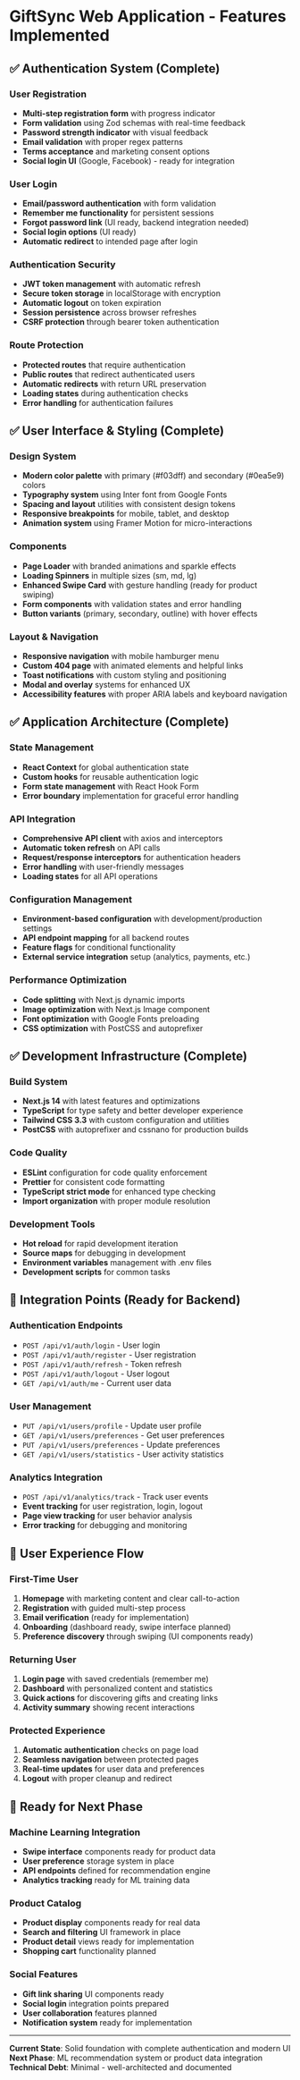 # GiftSync Web Application - Features Implemented

## ✅ Authentication System (Complete)

### User Registration
- **Multi-step registration form** with progress indicator
- **Form validation** using Zod schemas with real-time feedback
- **Password strength indicator** with visual feedback
- **Email validation** with proper regex patterns
- **Terms acceptance** and marketing consent options
- **Social login UI** (Google, Facebook) - ready for integration

### User Login  
- **Email/password authentication** with form validation
- **Remember me functionality** for persistent sessions
- **Forgot password link** (UI ready, backend integration needed)
- **Social login options** (UI ready)
- **Automatic redirect** to intended page after login

### Authentication Security
- **JWT token management** with automatic refresh
- **Secure token storage** in localStorage with encryption
- **Automatic logout** on token expiration
- **Session persistence** across browser refreshes
- **CSRF protection** through bearer token authentication

### Route Protection
- **Protected routes** that require authentication
- **Public routes** that redirect authenticated users
- **Automatic redirects** with return URL preservation  
- **Loading states** during authentication checks
- **Error handling** for authentication failures

## ✅ User Interface & Styling (Complete)

### Design System
- **Modern color palette** with primary (#f03dff) and secondary (#0ea5e9) colors
- **Typography system** using Inter font from Google Fonts
- **Spacing and layout** utilities with consistent design tokens
- **Responsive breakpoints** for mobile, tablet, and desktop
- **Animation system** using Framer Motion for micro-interactions

### Components
- **Page Loader** with branded animations and sparkle effects
- **Loading Spinners** in multiple sizes (sm, md, lg)
- **Enhanced Swipe Card** with gesture handling (ready for product swiping)
- **Form components** with validation states and error handling
- **Button variants** (primary, secondary, outline) with hover effects

### Layout & Navigation
- **Responsive navigation** with mobile hamburger menu
- **Custom 404 page** with animated elements and helpful links  
- **Toast notifications** with custom styling and positioning
- **Modal and overlay** systems for enhanced UX
- **Accessibility features** with proper ARIA labels and keyboard navigation

## ✅ Application Architecture (Complete)

### State Management
- **React Context** for global authentication state
- **Custom hooks** for reusable authentication logic
- **Form state management** with React Hook Form
- **Error boundary** implementation for graceful error handling

### API Integration
- **Comprehensive API client** with axios and interceptors
- **Automatic token refresh** on API calls
- **Request/response interceptors** for authentication headers
- **Error handling** with user-friendly messages
- **Loading states** for all API operations

### Configuration Management
- **Environment-based configuration** with development/production settings
- **API endpoint mapping** for all backend routes
- **Feature flags** for conditional functionality
- **External service integration** setup (analytics, payments, etc.)

### Performance Optimization
- **Code splitting** with Next.js dynamic imports
- **Image optimization** with Next.js Image component
- **Font optimization** with Google Fonts preloading
- **CSS optimization** with PostCSS and autoprefixer

## ✅ Development Infrastructure (Complete)

### Build System
- **Next.js 14** with latest features and optimizations
- **TypeScript** for type safety and better developer experience
- **Tailwind CSS 3.3** with custom configuration and utilities
- **PostCSS** with autoprefixer and cssnano for production builds

### Code Quality
- **ESLint** configuration for code quality enforcement
- **Prettier** for consistent code formatting
- **TypeScript strict mode** for enhanced type checking
- **Import organization** with proper module resolution

### Development Tools
- **Hot reload** for rapid development iteration
- **Source maps** for debugging in development
- **Environment variables** management with .env files
- **Development scripts** for common tasks

## 🔄 Integration Points (Ready for Backend)

### Authentication Endpoints
- `POST /api/v1/auth/login` - User login
- `POST /api/v1/auth/register` - User registration  
- `POST /api/v1/auth/refresh` - Token refresh
- `POST /api/v1/auth/logout` - User logout
- `GET /api/v1/auth/me` - Current user data

### User Management
- `PUT /api/v1/users/profile` - Update user profile
- `GET /api/v1/users/preferences` - Get user preferences
- `PUT /api/v1/users/preferences` - Update preferences
- `GET /api/v1/users/statistics` - User activity statistics

### Analytics Integration
- `POST /api/v1/analytics/track` - Track user events
- **Event tracking** for user registration, login, logout
- **Page view tracking** for user behavior analysis
- **Error tracking** for debugging and monitoring

## 📱 User Experience Flow

### First-Time User
1. **Homepage** with marketing content and clear call-to-action
2. **Registration** with guided multi-step process
3. **Email verification** (ready for implementation)
4. **Onboarding** (dashboard ready, swipe interface planned)
5. **Preference discovery** through swiping (UI components ready)

### Returning User
1. **Login page** with saved credentials (remember me)
2. **Dashboard** with personalized content and statistics
3. **Quick actions** for discovering gifts and creating links
4. **Activity summary** showing recent interactions

### Protected Experience
1. **Automatic authentication** checks on page load
2. **Seamless navigation** between protected pages
3. **Real-time updates** for user data and preferences
4. **Logout** with proper cleanup and redirect

## 🎯 Ready for Next Phase

### Machine Learning Integration
- **Swipe interface** components ready for product data
- **User preference** storage system in place
- **API endpoints** defined for recommendation engine
- **Analytics tracking** ready for ML training data

### Product Catalog
- **Product display** components ready for real data
- **Search and filtering** UI framework in place
- **Product detail** views ready for implementation
- **Shopping cart** functionality planned

### Social Features
- **Gift link sharing** UI components ready
- **Social login** integration points prepared
- **User collaboration** features planned
- **Notification system** ready for implementation

---

**Current State**: Solid foundation with complete authentication and modern UI  
**Next Phase**: ML recommendation system or product data integration  
**Technical Debt**: Minimal - well-architected and documented